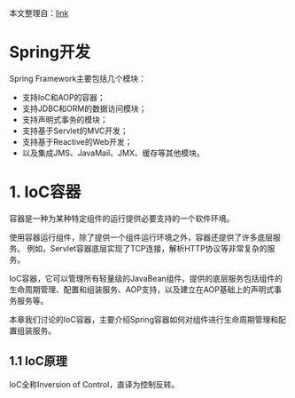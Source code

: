 本文整理自：[link](https://www.liaoxuefeng.com/wiki/1252599548343744/1266263217140032)

# Spring开发

Spring Framework主要包括几个模块：

- 支持IoC和AOP的容器；
- 支持JDBC和ORM的数据访问模块；
- 支持声明式事务的模块；
- 支持基于Servlet的MVC开发；
- 支持基于Reactive的Web开发；
- 以及集成JMS、JavaMail、JMX、缓存等其他模块。

# 1. IoC容器

容器是一种为某种特定组件的运行提供必要支持的一个软件环境。

使用容器运行组件，除了提供一个组件运行环境之外，容器还提供了许多底层服务。
例如，Servlet容器底层实现了TCP连接，解析HTTP协议等非常复杂的服务。

IoC容器，它可以管理所有轻量级的JavaBean组件，提供的底层服务包括组件的生命周期管理、配置和组装服务、AOP支持，以及建立在AOP基础上的声明式事务服务等。

本章我们讨论的IoC容器，主要介绍Spring容器如何对组件进行生命周期管理和配置组装服务。

## 1.1 IoC原理

IoC全称Inversion of Control，直译为控制反转。